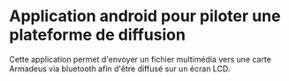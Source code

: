 # Application android pour piloter une plateforme de diffusion

Cette application permet d'envoyer un fichier multimédia vers une carte Armadeus via bluetooth afin d'être diffusé sur un écran LCD.
